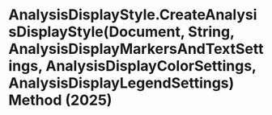 # AnalysisDisplayStyle.CreateAnalysisDisplayStyle(Document, String, AnalysisDisplayMarkersAndTextSettings, AnalysisDisplayColorSettings, AnalysisDisplayLegendSettings) Method (2025)

﻿